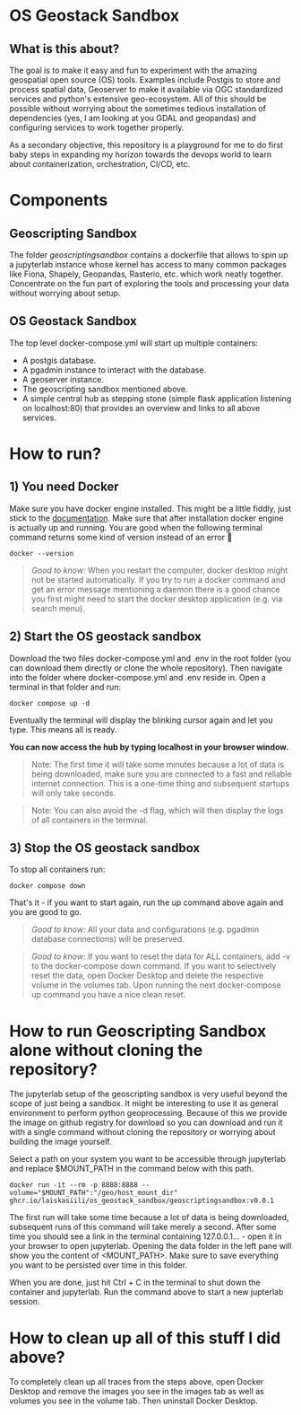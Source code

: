 # OS Geostack Sandbox
## What is this about?
The goal is to make it easy and fun to experiment with the amazing geospatial open source (OS) tools. Examples include Postgis to store and process spatial data, Geoserver to make it available via OGC standardized services and python's extensive geo-ecosystem. All of this should be possible without worrying about the sometimes tedious installation of dependencies (yes, I am looking at you GDAL and geopandas) and configuring services to work together properly.

As a secondary objective, this repository is a playground for me to do first baby steps in expanding my horizon towards the devops world to learn about containerization, orchestration, CI/CD, etc.

# Components
## Geoscripting Sandbox
The folder _geoscriptingsandbox_ contains a dockerfile that allows to spin up a jupyterlab instance whose kernel has access to many common packages like Fiona, Shapely, Geopandas, Rasterio, etc. which work neatly together. Concentrate on the fun part of exploring the tools and processing your data without worrying about setup.

## OS Geostack Sandbox
The top level docker-compose.yml will start up multiple containers:
- A postgis database.
- A pgadmin instance to interact with the database.
- A geoserver instance.
- The geoscripting sandbox mentioned above.
- A simple central hub as stepping stone (simple flask application listening on localhost:80) that provides an overview and links to all above services.

# How to run?

## 1) You need Docker
Make sure you have docker engine installed. This might be a little fiddly, just stick to the [documentation](https://docs.docker.com/engine/install/). Make sure that after installation docker engine is actually up and running. You are good when the following terminal command returns some kind of version instead of an error :pray:
```console
docker --version
```

> _Good to know:_ When you restart the computer, docker desktop might not be started automatically. If you try to run a docker command and get an error message mentioning a daemon there is a good chance you first might need to start the docker desktop application (e.g. via search menu).

## 2) Start the OS geostack sandbox
Download the two files docker-compose.yml and .env in the root folder (you can download them directly or clone the whole repository). Then navigate into the folder where docker-compose.yml and .env reside in. Open a terminal in that folder and run:
```console
docker compose up -d
```

Eventually the terminal will display the blinking cursor again and let you type. This means all is ready.

__You can now access the hub by typing localhost in your browser window.__

> Note: The first time it will take some minutes because a lot of data is being downloaded, make sure you are connected to a fast and reliable internet connection. This is a one-time thing and subsequent startups will only take seconds.

> Note: You can also avoid the -d flag, which will then display the logs of all containers in the terminal.

## 3) Stop the OS geostack sandbox

To stop all containers run:
```console
docker compose down
```

That's it - if you want to start again, run the up command above again and you are good to go.

> _Good to know:_ All your data and configurations (e.g. pgadmin database connections) will be preserved.

> _Good to know:_ If you want to reset the data for ALL containers, add -v to the docker-compose down command. If you want to selectively reset the data, open Docker Desktop and delete the respective volume in the volumes tab. Upon running the next docker-compose up command you have a nice clean reset.

# How to run Geoscripting Sandbox alone without cloning the repository?
The jupyterlab setup of the geoscripting sandbox is very useful beyond the scope of just being a sandbox. It might be interesting to use it as general environment to perform python geoprocessing. Because of this we provide the image on github registry for download so you can download and run it with a single command without cloning the repository or worrying about building the image yourself.

Select a path on your system you want to be accessible through jupyterlab and replace $MOUNT_PATH in the command below with this path.

```console
docker run -it --rm -p 8888:8888 --volume="$MOUNT_PATH":"/geo/host_mount_dir" ghcr.io/laiskasiili/os_geostack_sandbox/geoscriptingsandbox:v0.0.1
```

The first run will take some time because a lot of data is being downloaded, subsequent runs of this command will take merely a second. After some time you should see a link in the terminal containing 127.0.0.1... - open it in your browser to open jupyterlab. Opening the data folder in the left pane will show you the content of <MOUNT_PATH>. Make sure to save everything you want to be persisted over time in this folder.

When you are done, just hit Ctrl + C in the terminal to shut down the container and jupyterlab. Run the command above to start a new jupterlab session.

# How to clean up all of this stuff I did above?
To completely clean up all traces from the steps above, open Docker Desktop and remove the images you see in the images tab as well as volumes you see in the volume tab. Then uninstall Docker Desktop.